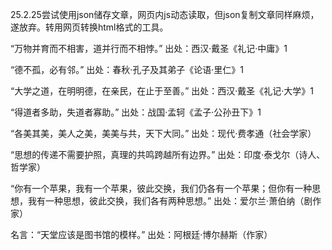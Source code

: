 
25.2.25尝试使用json储存文章，网页内js动态读取，但json复制文章同样麻烦，遂放弃。转用网页转换html格式的工具。



“万物并育而不相害，道并行而不相悖。”
出处：西汉·戴圣《礼记·中庸》1

“德不孤，必有邻。”
出处：春秋·孔子及其弟子《论语·里仁》1

“大学之道，在明明德，在亲民，在止于至善。”
出处：西汉·戴圣《礼记·大学》1

“得道者多助，失道者寡助。”
出处：战国·孟轲《孟子·公孙丑下》1

“各美其美，美人之美，美美与共，天下大同。”
出处：现代·费孝通（社会学家）

“思想的传递不需要护照，真理的共鸣跨越所有边界。”
出处：印度·泰戈尔（诗人、哲学家）

“你有一个苹果，我有一个苹果，彼此交换，我们仍各有一个苹果；但你有一种思想，我有一种思想，彼此交换，我们各有两种思想。”
出处：爱尔兰·萧伯纳（剧作家）

名言：“天堂应该是图书馆的模样。”
出处：阿根廷·博尔赫斯（作家）
